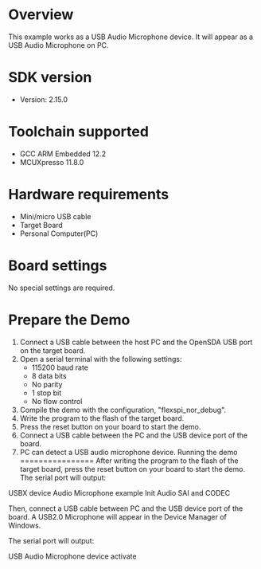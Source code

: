 Overview
========
This example works as a USB Audio Microphone device. It will appear as a USB Audio Microphone on PC.


SDK version
===========
- Version: 2.15.0

Toolchain supported
===================
- GCC ARM Embedded  12.2
- MCUXpresso  11.8.0

Hardware requirements
=====================
- Mini/micro USB cable
- Target Board
- Personal Computer(PC)

Board settings
==============
No special settings are required.

Prepare the Demo
================
1.  Connect a USB cable between the host PC and the OpenSDA USB port on the target board.
2.  Open a serial terminal with the following settings:
    - 115200 baud rate
    - 8 data bits
    - No parity
    - 1 stop bit
    - No flow control
3.  Compile the demo with the configuration, "flexspi_nor_debug".
4.  Write the program to the flash of the target board.
5.  Press the reset button on your board to start the demo.
6.  Connect a USB cable between the PC and the USB device port of the board.
7.  PC can detect a USB audio microphone device.
Running the demo
================
After writing the program to the flash of the target board,
press the reset button on your board to start the demo.
The serial port will output:

USBX device Audio Microphone example
Init Audio SAI and CODEC

Then, connect a USB cable between PC and the USB device port
of the board. A USB2.0 Microphone will appear in the
Device Manager of Windows.

The serial port will output:

USB Audio Microphone device activate
